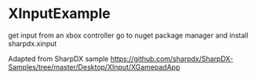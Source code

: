 # XInputExample
get input from an xbox controller
go to nuget package manager and install
sharpdx.xinput

Adapted from SharpDX sample 
https://github.com/sharpdx/SharpDX-Samples/tree/master/Desktop/XInput/XGamepadApp
